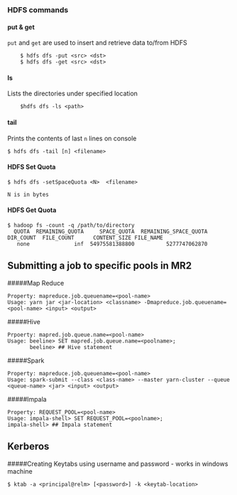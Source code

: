 ### HDFS commands
#### put & get
``put`` and ``get`` are used to insert and retrieve data to/from HDFS
```
    $ hdfs dfs -put <src> <dst>
    $ hdfs dfs -get <src> <dst>
```

#### ls
Lists the directories under specified location
```
    $hdfs dfs -ls <path>
```

#### tail
Prints the contents of last ``n`` lines on console
```
$ hdfs dfs -tail [n] <filename>
```


#### HDFS Set Quota
```
$ hdfs dfs -setSpaceQuota <N>  <filename>

N is in bytes
```


#### HDFS Get Quota
```
$ hadoop fs -count -q /path/to/directory
  QUOTA  REMAINING_QUOTA     SPACE_QUOTA  REMAINING_SPACE_QUOTA    DIR_COUNT  FILE_COUNT      CONTENT_SIZE FILE_NAME
   none              inf  54975581388800          5277747062870   
```


## Submitting a job to specific pools in MR2
#####Map Reduce
``` 
Property: mapreduce.job.queuename=<pool-name>
Usage: yarn jar <jar-location> <classname> -Dmapreduce.job.queuename=<pool-name> <input> <output>
```
#####Hive
```
Prpoerty: mapred.job.queue.name=<pool-name>
Usage: beeline> SET mapred.job.queue.name=<poolname>;
       beeline> ## Hive statement
```
#####Spark
```
Property: mapreduce.job.queuename=<pool-name>
Usage: spark-submit --class <class-name> --master yarn-cluster --queue <queue-name> <jar> <input> <output>
```

#####Impala
```
Property: REQUEST_POOL=<pool-name>
Usage: impala-shell> SET REQUEST_POOL=<poolname>;
impala-shell> ## Impala statement
```


## Kerberos
#####Creating Keytabs using username and password - works in windows machine
```
$ ktab -a <principal@relm> [<password>] -k <keytab-location>
```
